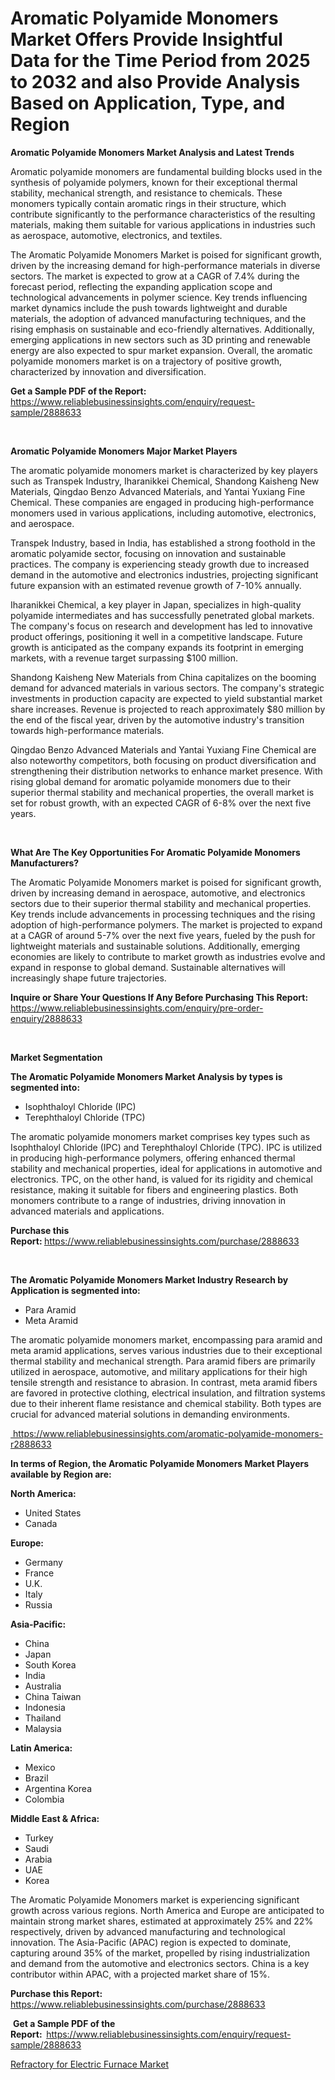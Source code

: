 <p><h1>Aromatic Polyamide Monomers Market Offers Provide Insightful Data for the Time Period from 2025 to 2032 and also Provide Analysis Based on Application, Type, and Region</h1></p><p><strong>Aromatic Polyamide Monomers Market Analysis and Latest Trends</strong></p>
<p><p>Aromatic polyamide monomers are fundamental building blocks used in the synthesis of polyamide polymers, known for their exceptional thermal stability, mechanical strength, and resistance to chemicals. These monomers typically contain aromatic rings in their structure, which contribute significantly to the performance characteristics of the resulting materials, making them suitable for various applications in industries such as aerospace, automotive, electronics, and textiles.</p><p>The Aromatic Polyamide Monomers Market is poised for significant growth, driven by the increasing demand for high-performance materials in diverse sectors. The market is expected to grow at a CAGR of 7.4% during the forecast period, reflecting the expanding application scope and technological advancements in polymer science. Key trends influencing market dynamics include the push towards lightweight and durable materials, the adoption of advanced manufacturing techniques, and the rising emphasis on sustainable and eco-friendly alternatives. Additionally, emerging applications in new sectors such as 3D printing and renewable energy are also expected to spur market expansion. Overall, the aromatic polyamide monomers market is on a trajectory of positive growth, characterized by innovation and diversification.</p></p>
<p><strong>Get a Sample PDF of the Report:&nbsp;</strong> <a href="https://www.reliablebusinessinsights.com/enquiry/request-sample/2888633?utm_campaign=3517&utm_medium=2&utm_source=Github&utm_content=ia&utm_term=14032025&utm_id=aromatic-polyamide-monomers">https://www.reliablebusinessinsights.com/enquiry/request-sample/2888633</a></p>
<p>&nbsp;</p>
<p><strong>Aromatic Polyamide Monomers Major Market Players</strong></p>
<p><p>The aromatic polyamide monomers market is characterized by key players such as Transpek Industry, Iharanikkei Chemical, Shandong Kaisheng New Materials, Qingdao Benzo Advanced Materials, and Yantai Yuxiang Fine Chemical. These companies are engaged in producing high-performance monomers used in various applications, including automotive, electronics, and aerospace.</p><p>Transpek Industry, based in India, has established a strong foothold in the aromatic polyamide sector, focusing on innovation and sustainable practices. The company is experiencing steady growth due to increased demand in the automotive and electronics industries, projecting significant future expansion with an estimated revenue growth of 7-10% annually.</p><p>Iharanikkei Chemical, a key player in Japan, specializes in high-quality polyamide intermediates and has successfully penetrated global markets. The company's focus on research and development has led to innovative product offerings, positioning it well in a competitive landscape. Future growth is anticipated as the company expands its footprint in emerging markets, with a revenue target surpassing $100 million.</p><p>Shandong Kaisheng New Materials from China capitalizes on the booming demand for advanced materials in various sectors. The company's strategic investments in production capacity are expected to yield substantial market share increases. Revenue is projected to reach approximately $80 million by the end of the fiscal year, driven by the automotive industry's transition towards high-performance materials.</p><p>Qingdao Benzo Advanced Materials and Yantai Yuxiang Fine Chemical are also noteworthy competitors, both focusing on product diversification and strengthening their distribution networks to enhance market presence. With rising global demand for aromatic polyamide monomers due to their superior thermal stability and mechanical properties, the overall market is set for robust growth, with an expected CAGR of 6-8% over the next five years.</p></p>
<p>&nbsp;</p>
<p><strong>What Are The Key Opportunities For Aromatic Polyamide Monomers Manufacturers?</strong></p>
<p><p>The Aromatic Polyamide Monomers market is poised for significant growth, driven by increasing demand in aerospace, automotive, and electronics sectors due to their superior thermal stability and mechanical properties. Key trends include advancements in processing techniques and the rising adoption of high-performance polymers. The market is projected to expand at a CAGR of around 5-7% over the next five years, fueled by the push for lightweight materials and sustainable solutions. Additionally, emerging economies are likely to contribute to market growth as industries evolve and expand in response to global demand. Sustainable alternatives will increasingly shape future trajectories.</p></p>
<p><strong>Inquire or Share Your Questions If Any Before Purchasing This Report:</strong> <a href="https://www.reliablebusinessinsights.com/enquiry/pre-order-enquiry/2888633?utm_campaign=3517&utm_medium=2&utm_source=Github&utm_content=ia&utm_term=14032025&utm_id=aromatic-polyamide-monomers">https://www.reliablebusinessinsights.com/enquiry/pre-order-enquiry/2888633</a></p>
<p>&nbsp;</p>
<p><strong>Market Segmentation</strong></p>
<p><strong>The Aromatic Polyamide Monomers Market Analysis by types is segmented into:</strong></p>
<p><ul><li>Isophthaloyl Chloride (IPC)</li><li>Terephthaloyl Chloride (TPC)</li></ul></p>
<p><p>The aromatic polyamide monomers market comprises key types such as Isophthaloyl Chloride (IPC) and Terephthaloyl Chloride (TPC). IPC is utilized in producing high-performance polymers, offering enhanced thermal stability and mechanical properties, ideal for applications in automotive and electronics. TPC, on the other hand, is valued for its rigidity and chemical resistance, making it suitable for fibers and engineering plastics. Both monomers contribute to a range of industries, driving innovation in advanced materials and applications.</p></p>
<p><strong>Purchase this Report:&nbsp;</strong><a href="https://www.reliablebusinessinsights.com/purchase/2888633?utm_campaign=3517&utm_medium=2&utm_source=Github&utm_content=ia&utm_term=14032025&utm_id=aromatic-polyamide-monomers">https://www.reliablebusinessinsights.com/purchase/2888633</a></p>
<p>&nbsp;</p>
<p><strong>The Aromatic Polyamide Monomers Market Industry Research by Application is segmented into:</strong></p>
<p><ul><li>Para Aramid</li><li>Meta Aramid</li></ul></p>
<p><p>The aromatic polyamide monomers market, encompassing para aramid and meta aramid applications, serves various industries due to their exceptional thermal stability and mechanical strength. Para aramid fibers are primarily utilized in aerospace, automotive, and military applications for their high tensile strength and resistance to abrasion. In contrast, meta aramid fibers are favored in protective clothing, electrical insulation, and filtration systems due to their inherent flame resistance and chemical stability. Both types are crucial for advanced material solutions in demanding environments.</p></p>
<p><a href="https://www.reliablebusinessinsights.com/aromatic-polyamide-monomers-r2888633?utm_campaign=3517&utm_medium=2&utm_source=Github&utm_content=ia&utm_term=14032025&utm_id=aromatic-polyamide-monomers">&nbsp;https://www.reliablebusinessinsights.com/aromatic-polyamide-monomers-r2888633</a></p>
<p><strong>In terms of Region, the Aromatic Polyamide Monomers Market Players available by Region are:</strong></p>
<p>
    <p> <strong> North America: </strong>
        <ul>
            <li>United States</li>
            <li>Canada</li>
        </ul>
        </p> 
    <p> <strong> Europe: </strong>
        <ul>
            <li>Germany</li>
            <li>France</li>
            <li>U.K.</li>
            <li>Italy</li>
            <li>Russia</li>
        </ul>
        </p> 
    <p> <strong> Asia-Pacific: </strong>
        <ul>
            <li>China</li>
            <li>Japan</li>
            <li>South Korea</li>
            <li>India</li>
            <li>Australia</li>
            <li>China Taiwan</li>
            <li>Indonesia</li>
            <li>Thailand</li>
            <li>Malaysia</li>
        </ul>
        </p> 
    <p> <strong> Latin America: </strong>
        <ul>
            <li>Mexico</li>
            <li>Brazil</li>
            <li>Argentina Korea</li>
            <li>Colombia</li>
        </ul>
        </p> 
    <p> <strong> Middle East & Africa: </strong>
        <ul>
            <li>Turkey</li>
            <li>Saudi</li>
            <li>Arabia</li>
            <li>UAE</li>
            <li>Korea</li>
        </ul>
    </p>
    </p>
<p><p>The Aromatic Polyamide Monomers market is experiencing significant growth across various regions. North America and Europe are anticipated to maintain strong market shares, estimated at approximately 25% and 22% respectively, driven by advanced manufacturing and technological innovation. The Asia-Pacific (APAC) region is expected to dominate, capturing around 35% of the market, propelled by rising industrialization and demand from the automotive and electronics sectors. China is a key contributor within APAC, with a projected market share of 15%.</p></p>
<p><strong>Purchase this Report: </strong><a href="https://www.reliablebusinessinsights.com/purchase/2888633?utm_campaign=3517&utm_medium=2&utm_source=Github&utm_content=ia&utm_term=14032025&utm_id=aromatic-polyamide-monomers">https://www.reliablebusinessinsights.com/purchase/2888633</a></p>
<p>&nbsp;<strong>Get a Sample PDF of the Report:&nbsp;&nbsp;</strong><a href="https://www.reliablebusinessinsights.com/enquiry/request-sample/2888633?utm_campaign=3517&utm_medium=2&utm_source=Github&utm_content=ia&utm_term=14032025&utm_id=aromatic-polyamide-monomers">https://www.reliablebusinessinsights.com/enquiry/request-sample/2888633</a></p>
<p><strong></strong></p>
<p><p><a href="https://github.com/merkinedry7b/Market-Research-Report-List-1/blob/main/refractory-for-electric-furnace-market.md?utm_campaign=3517&utm_medium=2&utm_source=Github&utm_content=ia&utm_term=14032025&utm_id=aromatic-polyamide-monomers">Refractory for Electric Furnace Market</a></p></p>